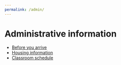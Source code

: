 ```yaml
---
permalink: /admin/
---
```

# Administrative information

* [Before you arrive]({site.baseurl}/schedule/week_1/before_you_arrive.md)
* [Housing information](housing.md)
* [Classroom schedule](room_schedule.md)
